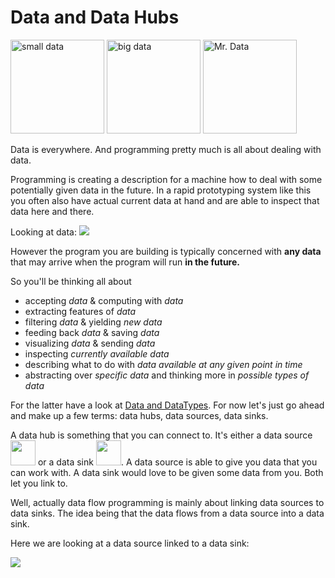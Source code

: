 # Data and Data Hubs
<img src="../../images/introduction/small.bmp" width="150" title="small data" />
<img src="../../images/introduction/big.bmp" width="150" title="big data"/>
<img src="../../images/introduction/BrentSpiner1.png" width="150" title="Mr. Data"/>

Data is everywhere. And programming pretty much is all about dealing with data.

Programming is creating a description for a machine how to deal with some potentially given data in the future.
In a rapid prototyping system like this you often also have actual current data at hand and are able to inspect that data here and there.

Looking at data:
![](../../images/introduction/tooltip.png)

However the program you are building is typically concerned with __any data__ that may arrive when the program will run __in the future.__

So you'll be thinking all about
* accepting _data_ & computing with _data_
* extracting features of _data_
* filtering _data_ & yielding _new data_
* feeding back _data_ & saving _data_
* visualizing _data_ & sending _data_
* inspecting _currently available data_
* describing what to do with _data available at any given point in time_
* abstracting over _specific data_ and thinking more in _possible types of data_

For the latter have a look at [Data and DataTypes](data.md).
For now let's just go ahead and make up a few terms: data hubs, data sources, data sinks.

A data hub is something that you can connect to. It's either a data source <img src="../../images/introduction/data source.png" height="40" /> or a data sink <img src="../../images/introduction/data sink.png" height="40" />.
A data source is able to give you data that you can work with. A data sink would love to be given some data from you.
Both let you link to.

Well, actually data flow programming is mainly about linking data sources to data sinks. The idea being that the data flows from a data source into a data sink.

Here we are looking at a data source linked to a data sink:

![](../../images/introduction/hubs.png)
